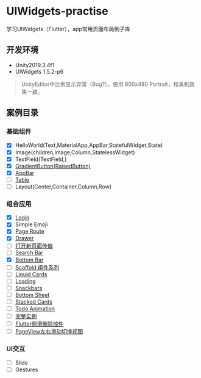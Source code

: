 # UIWidgets-practise

学习UIWidgets（Flutter），app常用页面布局例子库

## 开发环境

- Unity2019.3.4f1
- UIWidgets 1.5.2-p6
> UnityEditor中比例显示异常（Bug?），使用 800x480 Portrait，和真机效果一致。

## 案例目录

### 基础组件
- [x] HelloWorld(Text,MaterialApp,AppBar,StatefulWidget,State)
- [x] Image(children,Image,Column,StatelessWidget)
- [x] TextField(TextField,)
- [x] [GradientButton(RaisedButton)](https://medium.com/flutterpub/create-gradient-on-button-in-flutter-cad65b8b3da4)
- [x] [AppBar](https://medium.com/flutterpub/playing-with-appbar-in-flutter-3a8abd9b982a)
- [ ] [Table](https://medium.com/flutterpub/table-in-flutter-faaf0b5f6a0b)
- [ ] Layout(Center,Container,Column,Row)
### 组合应用
- [x] [Login](https://medium.com/flutterpub/flutter-how-to-do-user-login-with-firebase-a6af760b14d5)
- [x] Simple Emoji
- [x] [Page Route](https://flutter.dev/docs/cookbook/animation/page-route-animation)
- [x] [Drawer](https://gist.github.com/branflake2267/87e0a21eff8736a83646ef8c67c1ba6c)
- [ ] [打开新页面传值](https://flutter.dev/docs/cookbook/navigation/passing-data)
- [ ] [Search Bar](https://medium.com/flutterpub/search-bar-in-flutter-5aedf2c86b44)
- [x] [Bottom Bar](https://medium.com/flutterpub/a-better-bottom-bar-c47dcaf4c730)
- [ ] [Scaffold 组件系列](https://my.oschina.net/u/2447911/blog/3149087)
- [ ] [Liquid Cards](https://medium.com/flutterpub/create-gradient-on-button-in-flutter-cad65b8b3da4)
- [ ] [Loading](https://medium.com/flutterpub/lunching-other-screen-after-delay-in-flutter-c9ebf4d7406e)
- [ ] [Snackbars](https://flutter.dev/docs/cookbook/design/snackbars)
- [ ] [Bottom Sheet](https://medium.com/flutterpub/flutter-5-bottom-sheet-2d56bf9f3bc)
- [ ] [Stacked Cards](https://medium.com/flutterpub/flutter-animation-basics-explained-with-stacked-cards-9d34108403b8)
- [ ] [Todo Animation](https://medium.com/flutterpub/flutter-todo-animation-development-journey-4da80e18ec5e)
- [ ] [完整实例](https://medium.com/flutter-community/building-a-multi-platform-travel-app-with-flutter-with-code-samples-9a30a40afc1a)
- [ ] [Flutter侧滑删除控件](https://blog.csdn.net/ZYJWR/article/details/93411016)
- [ ] [PageView左右滑动切换视图](https://blog.csdn.net/zl18603543572/article/details/94706877)
### UI交互
- [ ] Slide
- [ ] Gestures
